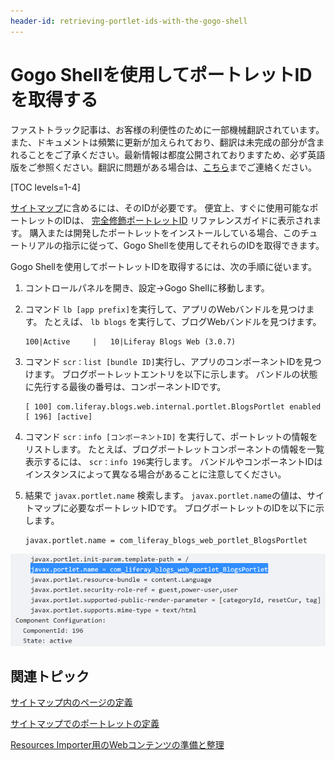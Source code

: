 ```yaml
---
header-id: retrieving-portlet-ids-with-the-gogo-shell
---
```


# Gogo Shellを使用してポートレットIDを取得する

<p class="alert alert-info"><span class="wysiwyg-color-blue120">ファストトラック記事は、お客様の利便性のために一部機械翻訳されています。また、ドキュメントは頻繁に更新が加えられており、翻訳は未完成の部分が含まれることをご了承ください。最新情報は都度公開されておりますため、必ず英語版をご参照ください。翻訳に問題がある場合は、<a href="mailto:support-content-jp@liferay.com">こちら</a>までご連絡ください。</span></p>

[TOC levels=1-4]

[サイトマップ](/docs/7-1/tutorials/-/knowledge_base/t/defining-portlets-in-a-sitemap)に含めるには、そのIDが必要です。 便宜上、すぐに使用可能なポートレットのIDは、 [完全修飾ポートレットID](/docs/7-1/reference/-/knowledge_base/r/fully-qualified-portlet-ids) リファレンスガイドに表示されます。 購入または開発したポートレットをインストールしている場合、このチュートリアルの指示に従って、Gogo Shellを使用してそれらのIDを取得できます。

Gogo Shellを使用してポートレットIDを取得するには、次の手順に従います。

1.  コントロールパネルを開き、設定→Gogo Shellに移動します。

2.  コマンド `lb [app prefix]`を実行して、アプリのWebバンドルを見つけます。 たとえば、 `lb blogs` を実行して、ブログWebバンドルを見つけます。
   
        100|Active     |   10|Liferay Blogs Web (3.0.7)

3.  コマンド `scr：list [bundle ID]`実行し、アプリのコンポーネントIDを見つけます。 ブログポートレットエントリを以下に示します。 バンドルの状態に先行する最後の番号は、コンポーネントIDです。

    ``` 
    [ 100] com.liferay.blogs.web.internal.portlet.BlogsPortlet enabled 
    [ 196] [active] 
    ```

4.  コマンド `scr：info [コンポーネントID]` を実行して、ポートレットの情報をリストします。 たとえば、ブログポートレットコンポーネントの情報を一覧表示するには、 `scr：info 196`実行します。 バンドルやコンポーネントIDはインスタンスによって異なる場合があることに注意してください。

5.  結果で `javax.portlet.name` 検索します。 `javax.portlet.name`の値は、サイトマップに必要なポートレットIDです。 ブログポートレットのIDを以下に示します。
   
        javax.portlet.name = com_liferay_blogs_web_portlet_BlogsPortlet

![図1：ポートレットIDはGogo Shellを介して検索できます。](../../../../../images/resources-importer-gogo-shell.png)

## 関連トピック

[サイトマップ内のページの定義](/docs/7-1/tutorials/-/knowledge_base/t/defining-pages-in-a-sitemap)

[サイトマップでのポートレットの定義](/docs/7-1/tutorials/-/knowledge_base/t/defining-portlets-in-a-sitemap)

[Resources Importer用のWebコンテンツの準備と整理](/docs/7-1/tutorials/-/knowledge_base/t/preparing-and-organizing-web-content-for-the-resources-importer)
